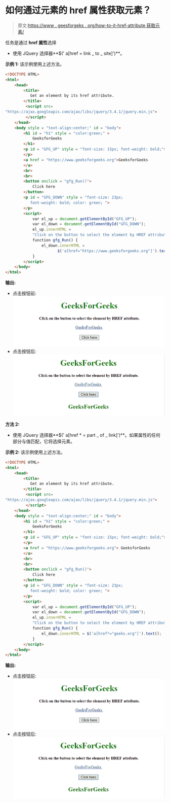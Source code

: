 # 如何通过元素的 href 属性获取元素？

> 原文:[https://www . geesforgeks . org/how-to-it-href-attribute 获取元素/](https://www.geeksforgeeks.org/how-to-get-an-element-by-its-href-attribute/)

任务是通过 **href 属性**选择

*   使用 JQuery 选择器**$(' a[href = link _ to _ site]')**。

**示例 1:** 该示例使用上述方法。

```html
<!DOCTYPE HTML>  
<html>  
    <head> 
        <title> 
           Get an element by its href attribute.
        </title>
         <script src=
"https://ajax.googleapis.com/ajax/libs/jquery/3.4.1/jquery.min.js">
         </script>
    </head> 
    <body style = "text-align:center;" id = "body">  
        <h1 id = "h1" style = "color:green;" >  
            GeeksforGeeks  
        </h1>
        <p id = "GFG_UP" style = "font-size: 15px; font-weight: bold;">
        </p>
        <a href = "https://www.geeksforgeeks.org">GeeksforGeeks
        </a>
        <br>
        <br>
        <button onclick = "gfg_Run()"> 
            Click here
        </button>
        <p id = "GFG_DOWN" style = "font-size: 23px; 
           font-weight: bold; color: green; ">
        </p>
        <script>
            var el_up = document.getElementById("GFG_UP");
            var el_down = document.getElementById("GFG_DOWN");
            el_up.innerHTML = 
            "Click on the button to select the element by HREF attribute.";
            function gfg_Run() {
                el_down.innerHTML = 
                       $('a[href="https://www.geeksforgeeks.org"]').text();
            }         
        </script> 
    </body>  
</html>
```

**输出:**

*   点击按钮前:
    ![](img/4fccfddee64a734574c0d362d32fdf3d.png)
*   点击按钮后:
    ![](img/ffa045c91f349fe60ebc3491f5ddc45f.png)

**方法 2:**

*   使用 JQuery 选择器**$(' a[href * = part _ of _ link]')**。如果属性的任何部分与值匹配，它将选择元素。

**示例 2:** 该示例使用上述方法。

```html
<!DOCTYPE HTML>  
<html>  
    <head> 
        <title> 
           Get an element by its href attribute.
        </title>
         <script src=
"https://ajax.googleapis.com/ajax/libs/jquery/3.4.1/jquery.min.js">    
         </script>
    </head> 
    <body style = "text-align:center;" id = "body">  
        <h1 id = "h1" style = "color:green;" >  
            GeeksForGeeks  
        </h1>
        <p id = "GFG_UP" style = "font-size: 15px; font-weight: bold;">
        </p>
        <a href = "https://www.geeksforgeeks.org"> GeeksforGeeks
        </a>
        <br>
        <br>
        <button onclick = "gfg_Run()"> 
            Click here
        </button>
        <p id = "GFG_DOWN" style = "font-size: 23px; 
           font-weight: bold; color: green; ">
        </p>
        <script>
            var el_up = document.getElementById("GFG_UP");
            var el_down = document.getElementById("GFG_DOWN");
            el_up.innerHTML = 
            "Click on the button to select the element by HREF attribute.";
            function gfg_Run() {
                el_down.innerHTML = $('a[href*="geeks.org"]').text();
            }         
        </script> 
    </body>  
</html>
```

**输出:**

*   点击按钮前:
    ![](img/4fccfddee64a734574c0d362d32fdf3d.png)
*   点击按钮后:
    ![](img/ffa045c91f349fe60ebc3491f5ddc45f.png)